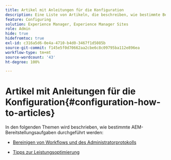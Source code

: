 ```yaml
---
title: Artikel mit Anleitungen für die Konfiguration
description: Eine Liste von Artikeln, die beschreiben, wie bestimmte Bereitstellungsaufgaben in AEM ausgeführt werden.
feature: Configuring
solution: Experience Manager, Experience Manager Sites
role: Admin
hide: true
hidefromtoc: true
exl-id: c316a5d6-0e4a-4710-b4d0-3467f1d5085b
source-git-commit: f145e5f0d70662aa2cbe6c8c09795ba112e896ea
workflow-type: tm+mt
source-wordcount: '43'
ht-degree: 100%

---
```


# Artikel mit Anleitungen für die Konfiguration{#configuration-how-to-articles}

In den folgenden Themen wird beschrieben, wie bestimmte AEM-Bereitstellungsaufgaben durchgeführt werden:

<!--
* [How to Use the Log Viewer](https://helpx.adobe.com/experience-manager/kb/logsviewer.html)
-->

* [Bereinigen von Workflows und des Administratorprotokolls](https://experienceleague.adobe.com/de/docs/experience-cloud-kcs/kbarticles/ka-24590)

* [Tipps zur Leistungsoptimierung ](/help/sites-deploying/configuring-performance.md)

<!--
* [How to Remove Features From the Welcome Screen](/help/sites-developing/customizing-the-welcome-console.md)

* [How to Turn Off the Location Tracker Feature](https://helpx.adobe.com/experience-manager/kb/turn-off-geolocation.html)
-->
